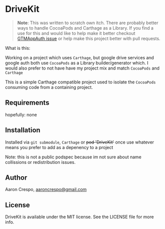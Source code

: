 # DriveKit

> **Note**: This was written to scratch own itch. There are probably better ways to handle CocoaPods and Carthage as a Library. If you find a use for this and would like to help make it better checkout [GTMAppAuth issue](https://github.com/google/GTMAppAuth/issues/24) or help make this project better with pull requests.


What is this:

Working on a project which uses `Carthage`, but google drive services and google auth both use `CocoaPods` as a Library builder/generator which. I would also prefer to not have have my project mix and match `CocoaPods` and `Carthage`

This is a simple Carthage compatible project used to isolate the `CocoaPods` consuming code from a containing project.


## Requirements

hopefully: none

## Installation

Installed via `git submodule`, `Carthage` or ~~pod 'DriveKit'~~ once use whatever means you prefer to add as a depenency to a project

Note: this is not a public podspec because im not sure about name collissions or redistribution issues.


## Author

Aaron Crespo, aaroncrespo@gmail.com

## License

DriveKit is available under the MIT license. See the LICENSE file for more info.
